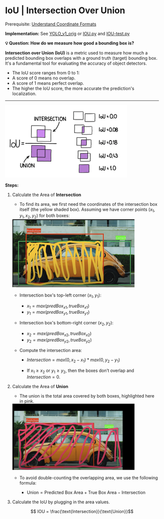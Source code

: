 # IoU | Intersection Over Union


Prerequisite: [Understand Coordinate Formats](../understand_corner_and_mid_points.md)

**Implementation:** See [YOLO_v1_orig](../../../object_detection/yolo_v1_orig/utils/IoU.py) or [IOU.py](./utils/IOU.py) and [IOU-test.py](./utils/IOU-test.py)


**💡 Question: How do we measure how good a bounding box is?**

**Intersection over Union (IoU)** is a metric used to measure how much a predicted bounding box overlaps with a ground truth (target) bounding box. It's a fundamental tool for evaluating the accuracy of object detectors.
- The IoU score ranges from 0 to 1:
- A score of 0 means no overlap.
- A score of 1 means perfect overlap.
- The higher the IoU score, the more accurate the prediction's localization.

--- 

<img src="./ref_imgs/IOU_09.png" alt="Description" width="400"/>


**Steps:**

1. Calculate the Area of **Intersection**
    - To find its area, we first need the coordinates of the intersection box itself (the yellow shaded box). Assuming we have corner points $(x_1, y_1, x_2, y_2)$ for both boxes:

    <img src="./ref_imgs/IOU_02.png" alt="Description" width="400"/>

    - Intersection box's top-left corner $(x_1, y_1)$:
        - $x_1 = max(predBox_{x1}, trueBox_{x1})$
        - $y_1 = max(predBox_{y1}, trueBox_{y1})$

    - Intersection box's bottom-right corner $(x_2, y_2)$:
        - $x_2 = max(predBox_{x2}, trueBox_{x2})$
        - $y_2 = max(predBox_{y2}, trueBox_{y2})$

    - Compute the intersection area:
        - $Intersection = max(0, x_2 - x_1) * max(0, y_2 - y_1)$

        - If $x_1 \geq x_2$ or $y_1 \geq y_2$, then the boxes don’t overlap and $Intersection = 0$.

2. Calculate the Area of **Union**
    - The union is the total area covered by both boxes, highlighted here in pink.

    <img src="./ref_imgs/IOU_03.png" alt="Description" width="400"/>

    - To avoid double-counting the overlapping area, we use the following formula:

        - $\text{Union} = \text{Predicted Box Area} + \text{True Box Area} − \text{Intersection}$


3. Calculate the IoU by plugging in the area values.

$$ IOU = \frac{\text{Intersection}}{\text{Union}}$$



